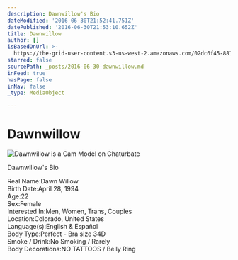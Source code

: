 ```yaml
---
description: Dawnwillow's Bio
dateModified: '2016-06-30T21:52:41.751Z'
datePublished: '2016-06-30T21:53:10.652Z'
title: Dawnwillow
author: []
isBasedOnUrl: >-
  https://the-grid-user-content.s3-us-west-2.amazonaws.com/02dc6f45-8816-47dd-9119-db24e58c2473.jpg
starred: false
sourcePath: _posts/2016-06-30-dawnwillow.md
inFeed: true
hasPage: false
inNav: false
_type: MediaObject

---
```

# Dawnwillow
![Dawnwillow is a Cam Model on Chaturbate](https://the-grid-user-content.s3-us-west-2.amazonaws.com/02dc6f45-8816-47dd-9119-db24e58c2473.jpg)

Dawnwillow's Bio

Real Name:Dawn Willow  
Birth Date:April 28, 1994  
Age:22  
Sex:Female  
Interested In:Men, Women, Trans, Couples  
Location:Colorado, United States  
Language(s):English & Español  
Body Type:Perfect - Bra size 34D  
Smoke / Drink:No Smoking / Rarely  
Body Decorations:NO TATTOOS / Belly Ring
